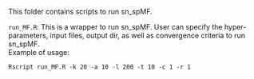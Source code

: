 This folder contains scripts to run sn_spMF.<br>

```run_MF.R```: This is a wrapper to run sn_spMF. User can specify the hyper-parameters, input files, output dir, as well as convergence criteria to run sn_spMF. <br>
Example of usage:
```
Rscript run_MF.R -k 20 -a 10 -l 200 -t 10 -c 1 -r 1
```

``````
